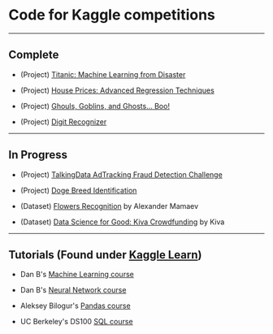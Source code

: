# Code for Kaggle competitions

----

## Complete

- (Project) [Titanic: Machine Learning from Disaster](https://www.kaggle.com/c/titanic)

- (Project) [House Prices: Advanced Regression Techniques](https://www.kaggle.com/c/house-prices-advanced-regression-techniques)

- (Project) [Ghouls, Goblins, and Ghosts... Boo!](https://www.kaggle.com/c/ghouls-goblins-and-ghosts-boo)

- (Project) [Digit Recognizer](https://www.kaggle.com/c/digit-recognizer)

----

## In Progress

- (Project) [TalkingData AdTracking Fraud Detection Challenge](https://www.kaggle.com/c/talkingdata-adtracking-fraud-detection)

- (Project) [Doge Breed Identification](https://www.kaggle.com/c/dog-breed-identification)

- (Dataset) [Flowers Recognition](https://www.kaggle.com/alxmamaev/flowers-recognition) by Alexander Mamaev

- (Dataset) [Data Science for Good: Kiva Crowdfunding](https://www.kaggle.com/kiva/data-science-for-good-kiva-crowdfunding) by Kiva


----

## Tutorials (Found under [Kaggle Learn](https://www.kaggle.com/learn/overview))

- Dan B's [Machine Learning course](https://www.kaggle.com/learn/machine-learning)

- Dan B's [Neural Network course](https://www.kaggle.com/learn/deep-learning)

- Aleksey Bilogur's [Pandas course](https://www.kaggle.com/learn/pandas)

- UC Berkeley's DS100 [SQL course](https://github.com/DS-100/sp18/blob/master/hw/hw4/hw4.ipynb)
